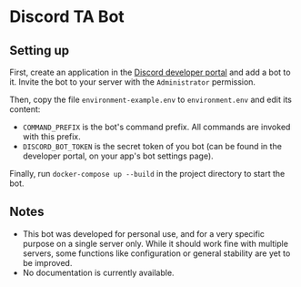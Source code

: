 # Discord TA Bot

## Setting up

First, create an application in the [Discord developer portal](https://discord.com/developers/applications/) and add a bot to it. Invite the bot to your server with the `Administrator` permission.

Then, copy the file `environment-example.env` to `environment.env` and edit its content:

- `COMMAND_PREFIX` is the bot's command prefix. All commands are invoked with this prefix.
- `DISCORD_BOT_TOKEN` is the secret token of you bot (can be found in the developer portal, on your app's bot settings page).

Finally, run `docker-compose up --build` in the project directory to start the bot.

## Notes

- This bot was developed for personal use, and for a very specific purpose on a single server only. While it should work fine with multiple servers, some functions like configuration or general stability are yet to be improved.
- No documentation is currently available.
